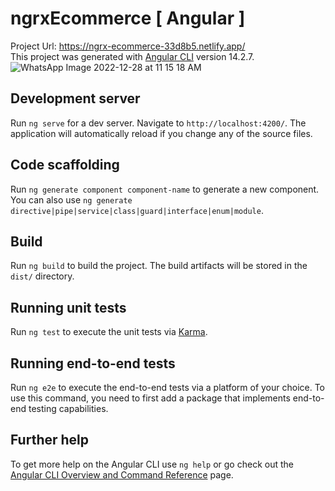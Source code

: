# ngrxEcommerce [ Angular ]

Project Url: https://ngrx-ecommerce-33d8b5.netlify.app/ \
This project was generated with [Angular CLI](https://github.com/angular/angular-cli) version 14.2.7.
![WhatsApp Image 2022-12-28 at 11 15 18 AM](https://user-images.githubusercontent.com/58592540/209764858-8bb69f9d-6235-4ecc-b35e-4d5002c53c3c.jpeg)

## Development server

Run `ng serve` for a dev server. Navigate to `http://localhost:4200/`. The application will automatically reload if you change any of the source files.

## Code scaffolding

Run `ng generate component component-name` to generate a new component. You can also use `ng generate directive|pipe|service|class|guard|interface|enum|module`.

## Build

Run `ng build` to build the project. The build artifacts will be stored in the `dist/` directory.

## Running unit tests

Run `ng test` to execute the unit tests via [Karma](https://karma-runner.github.io).

## Running end-to-end tests

Run `ng e2e` to execute the end-to-end tests via a platform of your choice. To use this command, you need to first add a package that implements end-to-end testing capabilities.

## Further help

To get more help on the Angular CLI use `ng help` or go check out the [Angular CLI Overview and Command Reference](https://angular.io/cli) page.

